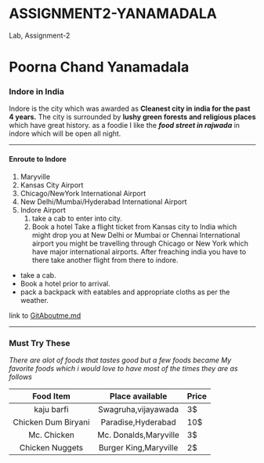 # ASSIGNMENT2-YANAMADALA
Lab, Assignment-2

# Poorna Chand Yanamadala

### Indore in India
Indore is the city which was awarded as **Cleanest city in india for the past 4 years.** The city is surrounded by **lushy green forests and religious places** which have great history. as a foodie I like the ***food street in rajwada*** in indore which will be open all night.


***

#### Enroute to Indore

1. Maryville
2. Kansas City Airport
3. Chicago/NewYork International Airport
4. New Delhi/Mumbai/Hyderabad International Airport
5. Indore Airport
    1. take a cab to enter into city.
    2. Book a hotel 
Take a flight ticket from Kansas city to India which might drop you at New Delhi or Mumbai or Chennai International airport you might be travelling through Chicago or New York which have major international airports. After freaching india you have to there take another flight from there to indore.


* take a cab.
* Book a hotel prior to arrival.
* pack a backpack with eatables and appropriate cloths as per the weather.


link to [GitAboutme.md](https://github.com/p00rna11/assignment2-Yanamadala/blob/6c0cc3bc001cba5ef80d40f9cd16cfdafab624ec/AboutMe.md)


***
### Must Try These 

*There are alot of foods that tastes good but a few foods became My favorite foods which i would love to have most of the times they are as follows*

| Food Item | Place available| Price |
|:----------:|:-------------:|:-----|
| kaju barfi | Swagruha,vijayawada | 3$ |
| Chicken Dum Biryani | Paradise,Hyderabad | 10$ |
| Mc. Chicken | Mc. Donalds,Maryville | 3$ |
| Chicken Nuggets | Burger King,Maryville | 2$ |

